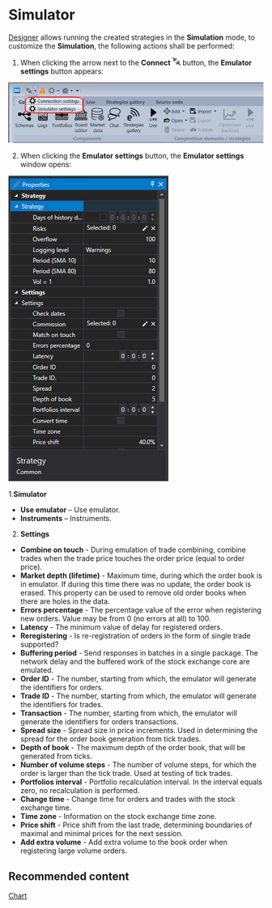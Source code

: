 # Simulator

[Designer](Designer.md) allows running the created strategies in the **Simulation** mode, to customize the **Simulation**, the following actions shall be performed:

1. When clicking the arrow next to the **Connect** ![Designer The quick access toolbar 00](../images/Designer_quick_access_toolbar_00.png) button, the **Emulator settings** button appears:

![Designer The connection settings 00](../images/Designer_connection_settings_00.png)

2. When clicking the **Emulator settings** button, the **Emulator settings** window opens:

![Designer Properties emulation 00](../images/Designer_Properties_emulation_00.png)

1.**Simulator**

- **Use emulator** – Use emulator.
- **Instruments** – Instruments.

2. **Settings**

- **Combine on touch** \- During emulation of trade combining, combine trades when the trade price touches the order price (equal to order price).
- **Market depth (lifetime)** \- Maximum time, during which the order book is in emulator. If during this time there was no update, the order book is erased. This property can be used to remove old order books when there are holes in the data.
- **Errors percentage** \- The percentage value of the error when registering new orders. Value may be from 0 (no errors at all) to 100.
- **Latency** \- The minimum value of delay for registered orders.
- **Reregistering** \- Is re\-registration of orders in the form of single trade supported?
- **Buffering period** \- Send responses in batches in a single package. The network delay and the buffered work of the stock exchange core are emulated.
- **Order ID** \- The number, starting from which, the emulator will generate the identifiers for orders.
- **Trade ID** \- The number, starting from which, the emulator will generate the identifiers for trades.
- **Transaction** \- The number, starting from which, the emulator will generate the identifiers for orders transactions.
- **Spread size** \- Spread size in price increments. Used in determining the spread for the order book generation from tick trades.
- **Depth of book** \- The maximum depth of the order book, that will be generated from ticks.
- **Number of volume steps** \- The number of volume steps, for which the order is larger than the tick trade. Used at testing of tick trades.
- **Portfolios interval** \- Portfolio recalculation interval. In the interval equals zero, no recalculation is performed.
- **Change time** \- Change time for orders and trades with the stock exchange time.
- **Time zone** \- Information on the stock exchange time zone.
- **Price shift** \- Price shift from the last trade, determining boundaries of maximal and minimal prices for the next session.
- **Add extra volume** \- Add extra volume to the book order when registering large volume orders.

## Recommended content

[Chart](Designer_Chart.md)
